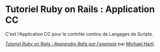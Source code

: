 # Tutoriel Ruby on Rails : Application CC

C'est l'Application CC pour le contrôle continu de Langages de Scripts.

[*Tutoriel Ruby on Rails : Apprendre Rails par l'exemple*](http://railstutorial.org/)
par [Michael Hartl](http://michaelhartl.com/).
